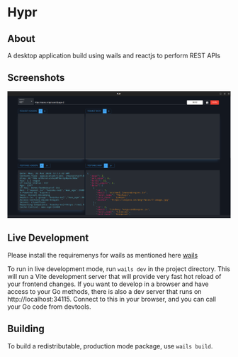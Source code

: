 # Hypr

## About
A desktop application build using wails and reactjs to perform REST APIs

## Screenshots
![example](examples/hypr2.png)

## Live Development
Please install the requiremenys for wails as mentioned here [wails](https://wails.io/docs/gettingstarted/installation/) 

To run in live development mode, run `wails dev` in the project directory. This will run a Vite development
server that will provide very fast hot reload of your frontend changes. If you want to develop in a browser
and have access to your Go methods, there is also a dev server that runs on http://localhost:34115. Connect
to this in your browser, and you can call your Go code from devtools.

## Building
To build a redistributable, production mode package, use `wails build`.
